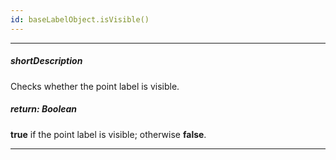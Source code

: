 ```yaml
---
id: baseLabelObject.isVisible()
---
```

---
##### shortDescription
Checks whether the point label is visible.

##### return: Boolean
**true** if the point label is visible; otherwise **false**.

---
